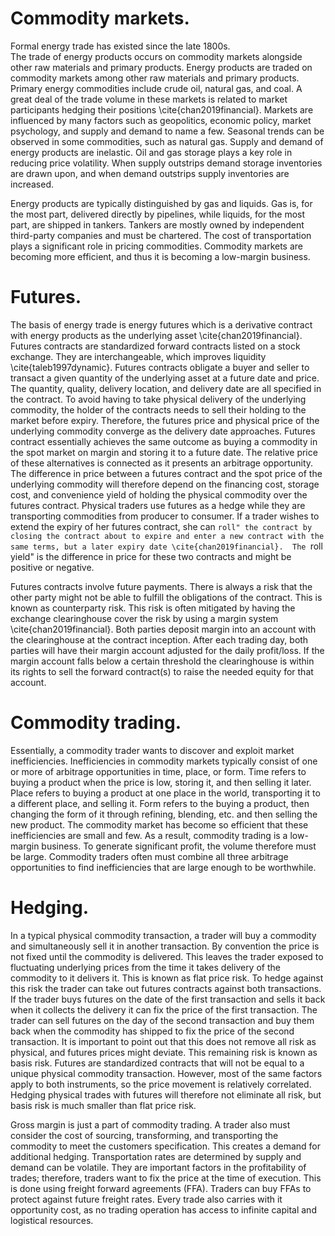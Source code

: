 # Commodity markets. 
Formal energy trade has existed since the late 1800s.  
The trade of energy products occurs on commodity markets alongside other raw materials and primary products. 
Energy products are traded on commodity markets among other raw materials and primary products.
Primary energy commodities include crude oil, natural gas, and coal. 
A great deal of the trade volume in these markets is related to market participants hedging their positions \cite{chan2019financial}. 
Markets are influenced by many factors such as geopolitics, economic policy, market psychology, and supply and demand to name a few.
Seasonal trends can be observed in some commodities, such as natural gas. 
Supply and demand of energy products are inelastic. 
Oil and gas storage plays a key role in reducing price volatility. When supply outstrips demand storage inventories are drawn upon, and when demand outstrips supply inventories are increased. 

Energy products are typically distinguished by gas and liquids. 
Gas is, for the most part, delivered directly by pipelines, while liquids, for the most part, are shipped in tankers. 
Tankers are mostly owned by independent third-party companies and must be chartered. 
The cost of transportation plays a significant role in pricing commodities. 
Commodity markets are becoming more efficient, and thus it is becoming a low-margin business. 

# Futures. 
The basis of energy trade is energy futures which is a derivative contract with energy products as the underlying asset \cite{chan2019financial}. 
Futures contracts are standardized forward contracts listed on a stock exchange. 
They are interchangeable, which improves liquidity \cite{taleb1997dynamic}. 
Futures contracts obligate a buyer and seller to transact a given quantity of the underlying asset at a future date and price. 
The quantity, quality, delivery location, and delivery date are all specified in the contract. 
To avoid having to take physical delivery of the underlying commodity, the holder of the contracts needs to sell their holding to the market before expiry. 
Therefore, the futures price and physical price of the underlying commodity converge as the delivery date approaches. 
Futures contract essentially achieves the same outcome as buying a commodity in the spot market on margin and storing it to a future date. 
The relative price of these alternatives is connected as it presents an arbitrage opportunity. 
The difference in price between a futures contract and the spot price of the underlying commodity will therefore depend on the financing cost, storage cost, and convenience yield of holding the physical commodity over the futures contract. 
Physical traders use futures as a hedge while they are transporting commodities from producer to consumer. 
If a trader wishes to extend the expiry of her futures contract, she can ``roll" the contract by closing the contract about to expire and enter a new contract with the same terms, but a later expiry date \cite{chan2019financial}. 
The ``roll yield" is the difference in price for these two contracts and might be positive or negative.  

Futures contracts involve future payments. There is always a risk that the other party might not be able to fulfill the obligations of the contract. 
This is known as counterparty risk. 
This risk is often mitigated by having the exchange clearinghouse cover the risk by using a margin system \cite{chan2019financial}. 
Both parties deposit margin into an account with the clearinghouse at the contract inception. 
After each trading day, both parties will have their margin account adjusted for the daily profit/loss. 
If the margin account falls below a certain threshold the clearinghouse is within its rights to sell the forward contract(s) to raise the needed equity for that account. 

# Commodity trading. 
Essentially, a commodity trader wants to discover and exploit market inefficiencies. 
Inefficiencies in commodity markets typically consist of one or more of arbitrage opportunities in time, place, or form.
Time refers to buying a product when the price is low, storing it, and then selling it later. 
Place refers to buying a product at one place in the world, transporting it to a different place, and selling it. 
Form refers to the buying a product, then changing the form of it through refining, blending, etc. and then selling the new product. 
The commodity market has become so efficient that these inefficiencies are small and few. As a result, commodity trading is a low-margin business. To generate significant profit, the volume therefore must be large. 
Commodity traders often must combine all three arbitrage opportunities to find inefficiencies that are large enough to be worthwhile. 

# Hedging. 
In a typical physical commodity transaction, a trader will buy a commodity and simultaneously sell it in another transaction. 
By convention the price is not fixed until the commodity is delivered. 
This leaves the trader exposed to fluctuating underlying prices from the time it takes delivery of the commodity to it delivers it. 
This is known as flat price risk. 
To hedge against this risk the trader can take out futures contracts against both transactions. 
If the trader buys futures on the date of the first transaction and sells it back when it collects the delivery it can fix the price of the first transaction. 
The trader can sell futures on the day of the second transaction and buy them back when the commodity has shipped to fix the price of the second transaction. 
It is important to point out that this does not remove all risk as physical, and futures prices might deviate. 
This remaining risk is known as basis risk. 
Futures are standardized contracts that will not be equal to a unique physical commodity transaction. 
However, most of the same factors apply to both instruments, so the price movement is relatively correlated. 
Hedging physical trades with futures will therefore not eliminate all risk, but basis risk is much smaller than flat price risk. 

Gross margin is just a part of commodity trading. A trader also must consider the cost of sourcing, transforming, and transporting the commodity to meet the customers specification. 
This creates a demand for additional hedging. 
Transportation rates are determined by supply and demand can be volatile. 
They are important factors in the profitability of trades; therefore, traders want to fix the price at the time of execution. 
This is done using freight forward agreements (FFA). Traders can buy FFAs to protect against future freight rates. 
Every trade also carries with it opportunity cost, as no trading operation has access to infinite capital and logistical resources. 
